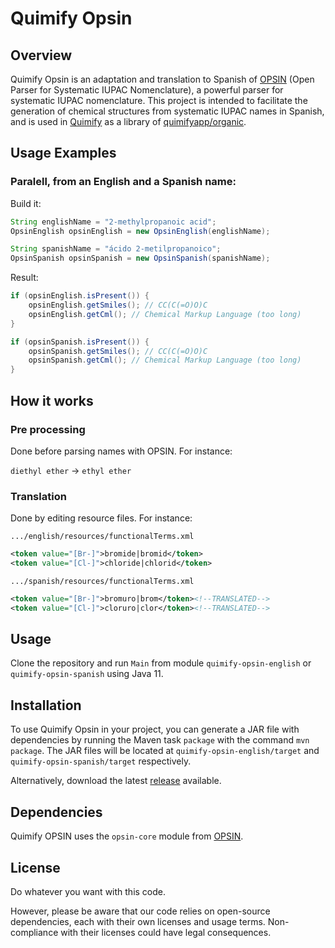 # Quimify Opsin

## Overview

Quimify Opsin is an adaptation and translation to Spanish of [OPSIN](https://github.com/dan2097/opsin) (Open Parser for Systematic IUPAC Nomenclature), a powerful parser for systematic IUPAC nomenclature. This project is intended to facilitate the generation of chemical structures from systematic IUPAC names in Spanish, and is used in [Quimify](https://quimify.com/) as a library of [quimifyapp/organic](https://github.com/quimifyapp/organic).

## Usage Examples

### Paralell, from an English and a Spanish name:

Build it:

```java
String englishName = "2-methylpropanoic acid";
OpsinEnglish opsinEnglish = new OpsinEnglish(englishName);
```

```java
String spanishName = "ácido 2-metilpropanoico";
OpsinSpanish opsinSpanish = new OpsinSpanish(spanishName);
```

Result:

```java
if (opsinEnglish.isPresent()) {
    opsinEnglish.getSmiles(); // CC(C(=O)O)C
    opsinEnglish.getCml(); // Chemical Markup Language (too long)
}
```

```java
if (opsinSpanish.isPresent()) {
    opsinSpanish.getSmiles(); // CC(C(=O)O)C
    opsinSpanish.getCml(); // Chemical Markup Language (too long)    
}
```

## How it works

### Pre processing

Done before parsing names with OPSIN. For instance:

`diethyl ether` → `ethyl ether`

### Translation

Done by editing resource files. For instance:

`.../english/resources/functionalTerms.xml`
```XML
<token value="[Br-]">bromide|bromid</token>
<token value="[Cl-]">chloride|chlorid</token>
```

`.../spanish/resources/functionalTerms.xml`
```XML
<token value="[Br-]">bromuro|brom</token><!--TRANSLATED-->
<token value="[Cl-]">cloruro|clor</token><!--TRANSLATED-->
```

## Usage

Clone the repository and run `Main` from module `quimify-opsin-english` or `quimify-opsin-spanish` using Java 11.

## Installation

To use Quimify Opsin in your project, you can generate a JAR file with dependencies by running the Maven task `package` with the command `mvn package`. The JAR files will be located at `quimify-opsin-english/target` and `quimify-opsin-spanish/target` respectively.

Alternatively, download the latest [release](https://github.com/quimifyapp/opsin/releases) available.

## Dependencies

Quimify OPSIN uses the `opsin-core` module from [OPSIN](https://github.com/dan2097/opsin).

## License

Do whatever you want with this code.

However, please be aware that our code relies on open-source dependencies, each with their own licenses and usage terms. Non-compliance with their licenses could have legal consequences.

